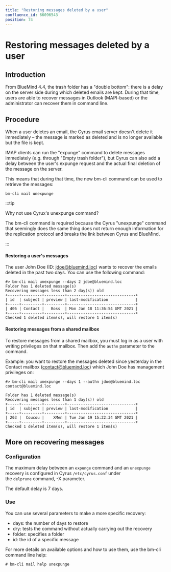 ```yaml
---
title: "Restoring messages deleted by a user"
confluence_id: 66096543
position: 74
---
```

# Restoring messages deleted by a user


## Introduction

From BlueMind 4.4, the trash folder has a "double bottom": there is a delay on the server side during which deleted emails are kept. During that time, users are able to recover messages in Outlook (MAPI-based) or the administrator can recover them in command line.


## Procedure

When a user deletes an email, the Cyrus email server doesn't delete it immediately – the message is marked as deleted and is no longer available but the file is kept.

IMAP clients can run the "expunge" command to delete messages immediately (e.g. through "Empty trash folder"), but Cyrus can also add a delay between the user's expunge request and the actual final deletion of the message on the server.

This means that during that time, the new bm-cli command can be used to retrieve the messages:


```
bm-cli mail unexpunge
```


:::tip

Why not use Cyrux's unexpunge command?

The bm-cli command is required because the Cyrus "unexpunge" command that seemingly does the same thing does not return enough information for the replication protocol and breaks the link between Cyrus and BlueMind.

:::

#### Restoring a user's messages

The user John Doe (ID: jdoe@bluemind.loc) wants to recover the emails deleted in the past two days. You can use the following command:


```
#> bm-cli mail unexpunge --days 2 jdoe@bluemind.loc
Folder has 1 deleted message(s)
Recovering messages less than 2 day(s)) old
+-----+---------+---------+------------------------------+
| id  | subject | preview | last-modification            |
+-----+---------+---------+------------------------------+
| 406 | Contact |   Boss  | Mon Jan 18 11:36:54 GMT 2021 |
+-----+---------+---------+------------------------------+
Checked 1 deleted item(s), will restore 1 item(s)
```


#### Restoring messages from a shared mailbox

To restore messages from a shared mailbox, you must log in as a user with writing privileges on that mailbox. Then add the `authn` parameter to the command.

Example: you want to restore the messages deleted since yesterday in the Contact mailbox (contact@bluemind.loc) which John Doe has management privileges on:


```
#> bm-cli mail unexpunge --days 1 --authn jdoe@bluemind.loc contact@bluemind.loc

Folder has 1 deleted message(s)
Recovering messages less than 1 day(s)) old
+-----+---------+---------+------------------------------+
| id  | subject | preview | last-modification            |
+-----+---------+---------+------------------------------+
| 203 |  Coucou |    XMen | Tue Jan 19 15:22:34 GMT 2021 |
+-----+---------+---------+------------------------------+
Checked 1 deleted item(s), will restore 1 item(s)
```


## More on recovering messages

### Configuration

The maximum delay between an `expunge` command and an `unexpunge` recovery is configured in Cyrus `/etc/cyrus.conf` under the `delprune` command, -X parameter.

The default delay is 7 days.

### Use

You can use several parameters to make a more specific recovery:

- days: the number of days to restore
- dry: tests the command without actually carrying out the recovery
- folder: specifies a folder
- id: the id of a specific message


For more details on available options and how to use them, use the bm-cli command line help:


```
# bm-cli mail help unexpunge
```


